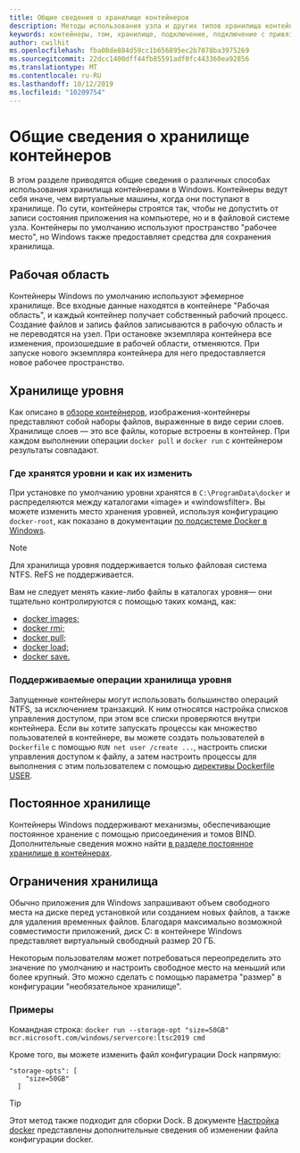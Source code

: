 ```yaml
---
title: Общие сведения о хранилище контейнеров
description: Методы использования узла и других типов хранилища контейнерами Windows Server
keywords: контейнеры, том, хранилище, подключение, подключение с привязкой
author: cwilhit
ms.openlocfilehash: fba08de884d59cc1b656895ec2b7078ba3975269
ms.sourcegitcommit: 22dcc1400dff44fb85591adf0fc443360ea92856
ms.translationtype: MT
ms.contentlocale: ru-RU
ms.lasthandoff: 10/12/2019
ms.locfileid: "10209754"
---
```

# <a name="container-storage-overview"></a>Общие сведения о хранилище контейнеров

<!-- Great diagram would be great! -->

В этом разделе приводятся общие сведения о различных способах использования хранилища контейнерами в Windows. Контейнеры ведут себя иначе, чем виртуальные машины, когда они поступают в хранилище. По сути, контейнеры строятся так, чтобы не допустить от записи состояния приложения на компьютере, но и в файловой системе узла. Контейнеры по умолчанию используют пространство "рабочее место", но Windows также предоставляет средства для сохранения хранилища.

## <a name="scratch-space"></a>Рабочая область

Контейнеры Windows по умолчанию используют эфемерное хранилище. Все входные данные находятся в контейнере "Рабочая область", и каждый контейнер получает собственный рабочий процесс. Создание файлов и запись файлов записываются в рабочую область и не переводятся на узел. При остановке экземпляра контейнера все изменения, произошедшие в рабочей области, отменяются. При запуске нового экземпляра контейнера для него предоставляется новое рабочее пространство.

## <a name="layer-storage"></a>Хранилище уровня

Как описано в [обзоре контейнеров](../about/index.md), изображения-контейнеры представляют собой наборы файлов, выраженные в виде серии слоев. Хранилище слоев — это все файлы, которые встроены в контейнер. При каждом выполнении операции `docker pull` и `docker run` с контейнером результаты совпадают.

### <a name="where-layers-are-stored-and-how-to-change-it"></a>Где хранятся уровни и как их изменить

При установке по умолчанию уровни хранятся в `C:\ProgramData\docker` и распределяются между каталогами «image» и «windowsfilter». Вы можете изменить место хранения уровней, используя конфигурацию `docker-root`, как показано в документации [по подсистеме Docker в Windows](../manage-docker/configure-docker-daemon.md).

> [!NOTE]
> Для хранилища уровня поддерживается только файловая система NTFS. ReFS не поддерживается.

Вам не следует менять какие-либо файлы в каталогах уровня— они тщательно контролируются с помощью таких команд, как:

- [docker images;](https://docs.docker.com/engine/reference/commandline/images/)
- [docker rmi;](https://docs.docker.com/engine/reference/commandline/rmi/)
- [docker pull;](https://docs.docker.com/engine/reference/commandline/pull/)
- [docker load;](https://docs.docker.com/engine/reference/commandline/load/)
- [docker save.](https://docs.docker.com/engine/reference/commandline/save/)

### <a name="supported-operations-in-layer-storage"></a>Поддерживаемые операции хранилища уровня

Запущенные контейнеры могут использовать большинство операций NTFS, за исключением транзакций. К ним относятся настройка списков управления доступом, при этом все списки проверяются внутри контейнера. Если вы хотите запускать процессы как множество пользователей в контейнере, вы можете создать пользователей в `Dockerfile` с помощью `RUN net user /create ...`, настроить списки управления доступом к файлу, а затем настроить процессы для выполнения с этим пользователем с помощью [директивы Dockerfile USER](https://docs.docker.com/engine/reference/builder/#user).

## <a name="persistent-storage"></a>Постоянное хранилище

Контейнеры Windows поддерживают механизмы, обеспечивающие постоянное хранение с помощью присоединения и томов BIND. Дополнительные сведения можно найти [в разделе постоянное хранилище в контейнерах](./persistent-storage.md).

## <a name="storage-limits"></a>Ограничения хранилища

Обычно приложения для Windows запрашивают объем свободного места на диске перед установкой или созданием новых файлов, а также для удаления временных файлов.  Благодаря максимально возможной совместимости приложений, диск C: в контейнере Windows представляет виртуальный свободный размер 20 ГБ.

Некоторым пользователям может потребоваться переопределить это значение по умолчанию и настроить свободное место на меньший или более крупный. Это можно сделать с помощью параметра "размер" в конфигурации "необязательное хранилище".

### <a name="examples"></a>Примеры

Командная строка: `docker run --storage-opt "size=50GB" mcr.microsoft.com/windows/servercore:ltsc2019 cmd`

Кроме того, вы можете изменить файл конфигурации Dock напрямую:

```Docker Configuration File
"storage-opts": [
    "size=50GB"
  ]
```

> [!TIP]
> Этот метод также подходит для сборки Dock. В документе [Настройка docker](https://docs.microsoft.com/virtualization/windowscontainers/manage-docker/configure-docker-daemon#configure-docker-with-configuration-file) представлены дополнительные сведения об изменении файла конфигурации docker.
